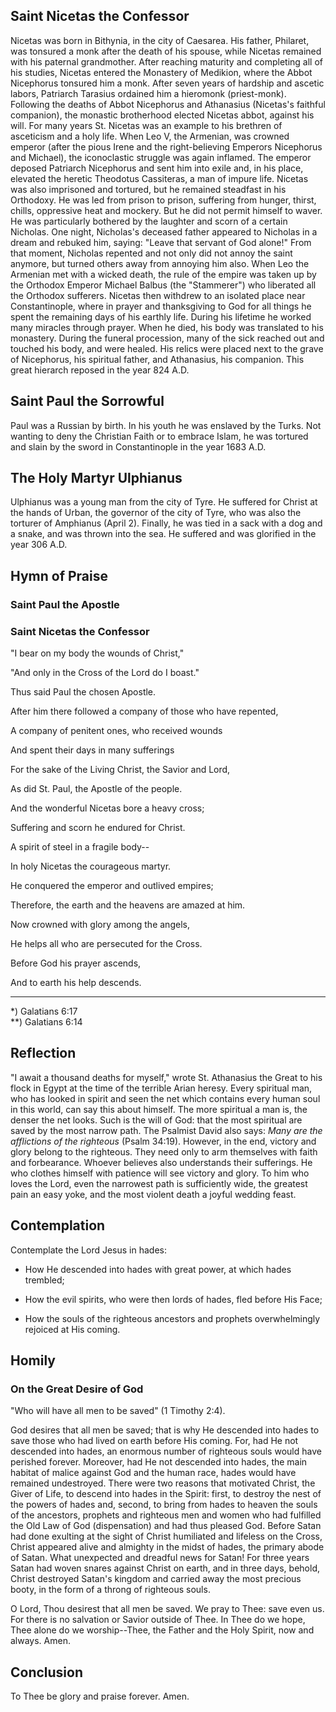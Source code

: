 ## Saint Nicetas the Confessor

Nicetas was born in Bithynia, in the city of Caesarea. His father, Philaret, was tonsured a monk after the death of his spouse, while Nicetas remained with his paternal grandmother. After reaching maturity and completing all of his studies, Nicetas entered the Monastery of Medikion, where the Abbot Nicephorus tonsured him a monk. After seven years of hardship and ascetic labors, Patriarch Tarasius ordained him a hieromonk (priest-monk). Following the deaths of Abbot Nicephorus and Athanasius (Nicetas's faithful companion), the monastic brotherhood elected Nicetas abbot, against his will. For many years St. Nicetas was an example to his brethren of asceticism and a holy life. When Leo V, the Armenian, was crowned emperor (after the pious Irene and the right-believing Emperors Nicephorus and Michael), the iconoclastic struggle was again inflamed. The emperor deposed Patriarch Nicephorus and sent him into exile and, in his place, elevated the heretic Theodotus Cassiteras, a man of impure life. Nicetas was also imprisoned and tortured, but he remained steadfast in his Orthodoxy. He was led from prison to prison, suffering from hunger, thirst, chills, oppressive heat and mockery. But he did not permit himself to waver. He was particularly bothered by the laughter and scorn of a certain Nicholas. One night, Nicholas's deceased father appeared to Nicholas in a dream and rebuked him, saying: "Leave that servant of God alone!" From that moment, Nicholas repented and not only did not annoy the saint anymore, but turned others away from annoying him also. When Leo the Armenian met with a wicked death, the rule of the empire was taken up by the Orthodox Emperor Michael Balbus (the "Stammerer") who liberated all the Orthodox sufferers. Nicetas then withdrew to an isolated place near Constantinople, where in prayer and thanksgiving to God for all things he spent the remaining days of his earthly life. During his lifetime he worked many miracles through prayer. When he died, his body was translated to his monastery. During the funeral procession, many of the sick reached out and touched his body, and were healed. His relics were placed next to the grave of Nicephorus, his spiritual father, and Athanasius, his companion. This great hierarch reposed in the year 824 A.D.

  

## Saint Paul the Sorrowful

Paul was a Russian by birth. In his youth he was enslaved by the Turks. Not wanting to deny the Christian Faith or to embrace Islam, he was tortured and slain by the sword in Constantinople in the year 1683 A.D.

  

## The Holy Martyr Ulphianus

Ulphianus was a young man from the city of Tyre. He suffered for Christ at the hands of Urban, the governor of the city of Tyre, who was also the torturer of Amphianus (April 2). Finally, he was tied in a sack with a dog and a snake, and was thrown into the sea. He suffered and was glorified in the year 306 A.D.

  

## Hymn of Praise

### Saint Paul the Apostle

### Saint Nicetas the Confessor

"I bear on my body the wounds of Christ,"

"And only in the Cross of the Lord do I boast."

Thus said Paul the chosen Apostle.

After him there followed a company of those who have repented,

A company of penitent ones, who received wounds

And spent their days in many sufferings

For the sake of the Living Christ, the Savior and Lord,

As did St. Paul, the Apostle of the people.

And the wonderful Nicetas bore a heavy cross;

Suffering and scorn he endured for Christ.

A spirit of steel in a fragile body--

In holy Nicetas the courageous martyr.

He conquered the emperor and outlived empires;

Therefore, the earth and the heavens are amazed at him.

Now crowned with glory among the angels,

He helps all who are persecuted for the Cross.

Before God his prayer ascends,

And to earth his help descends.

--------------------

*) Galatians 6:17  
**) Galatians 6:14

  

## Reflection

"I await a thousand deaths for myself," wrote St. Athanasius the Great to his flock in Egypt at the time of the terrible Arian heresy. Every spiritual man, who has looked in spirit and seen the net which contains every human soul in this world, can say this about himself. The more spiritual a man is, the denser the net looks. Such is the will of God: that the most spiritual are saved by the most narrow path. The Psalmist David also says: *Many are the afflictions of the righteous* (Psalm 34:19). However, in the end, victory and glory belong to the righteous. They need only to arm themselves with faith and forbearance. Whoever believes also understands their sufferings. He who clothes himself with patience will see victory and glory. To him who loves the Lord, even the narrowest path is sufficiently wide, the greatest pain an easy yoke, and the most violent death a joyful wedding feast.

  

## Contemplation

Contemplate the Lord Jesus in hades:

- How He descended into hades with great power, at which hades trembled;

- How the evil spirits, who were then lords of hades, fled before His Face;

- How the souls of the righteous ancestors and prophets overwhelmingly rejoiced at His coming.

  

## Homily

### On the Great Desire of God

"Who will have all men to be saved" (1 Timothy 2:4).

God desires that all men be saved; that is why He descended into hades to save those who had lived on earth before His coming. For, had He not descended into hades, an enormous number of righteous souls would have perished forever. Moreover, had He not descended into hades, the main habitat of malice against God and the human race, hades would have remained undestroyed. There were two reasons that motivated Christ, the Giver of Life, to descend into hades in the Spirit: first, to destroy the nest of the powers of hades and, second, to bring from hades to heaven the souls of the ancestors, prophets and righteous men and women who had fulfilled the Old Law of God (dispensation) and had thus pleased God. Before Satan had done exulting at the sight of Christ humiliated and lifeless on the Cross, Christ appeared alive and almighty in the midst of hades, the primary abode of Satan. What unexpected and dreadful news for Satan! For three years Satan had woven snares against Christ on earth, and in three days, behold, Christ destroyed Satan's kingdom and carried away the most precious booty, in the form of a throng of righteous souls.

O Lord, Thou desirest that all men be saved. We pray to Thee: save even us. For there is no salvation or Savior outside of Thee. In Thee do we hope, Thee alone do we worship--Thee, the Father and the Holy Spirit, now and always. Amen.

  

## Conclusion

To Thee be glory and praise forever. Amen.
